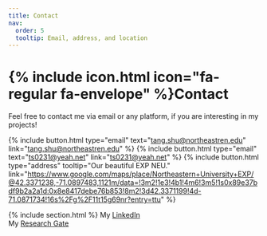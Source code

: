 ```yaml
---
title: Contact
nav:
  order: 5
  tooltip: Email, address, and location
---
```


# {% include icon.html icon="fa-regular fa-envelope" %}Contact

Feel free to contact me via email or any platform, if you are interesting in my projects!

{%
  include button.html
  type="email"
  text="tang.shu@northeastren.edu"
  link="tang.shu@northeastren.edu"
%}
{%
  include button.html
  type="email"
  text="ts0231@yeah.net"
  link="ts0231@yeah.net"
%}
{%
  include button.html
  type="address"
  tooltip="Our beautiful EXP NEU."
  link="https://www.google.com/maps/place/Northeastern+University+EXP/@42.3371238,-71.0897483,1121m/data=!3m2!1e3!4b1!4m6!3m5!1s0x89e37bdf9b2a2a1d:0x8e8417debe76b853!8m2!3d42.3371199!4d-71.0871734!16s%2Fg%2F11t15g69nr?entry=ttu"
%}

{% include section.html %}
My [LinkedIn](https://www.linkedin.com/in/tshuo/)  
My [Research Gate](https://www.researchgate.net/profile/Shuo-Tang-10) 